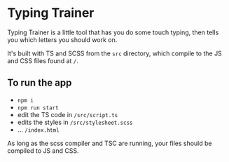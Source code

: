 # Typing Trainer

Typing Trainer is a little tool that has you do some touch typing, then tells you which letters you should work on.

It's built with TS and SCSS from the `src` directory, which compile to the JS and CSS files found at `/`.

## To run the app

- `npm i`
- `npm run start`
- edit the TS code in `/src/script.ts`
- edits the styles in `/src/stylesheet.scss`
- ... `/index.html`

As long as the scss compiler and TSC are running, your files should be compiled to JS and CSS.
